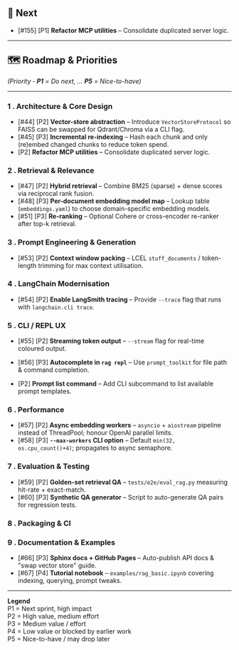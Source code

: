 ## 🚀 Next

- [#155] [P1] **Refactor MCP utilities** – Consolidate duplicated server logic.
---

## 🗺️ Roadmap & Priorities
*(Priority ‑ **P1** = Do next, … **P5** = Nice-to-have)*

---


### 1 . Architecture & Core Design
- [#44] [P2] **Vector-store abstraction** – Introduce `VectorStoreProtocol` so FAISS can be swapped for Qdrant/Chroma via a CLI flag.
- [#45] [P3] **Incremental re-indexing** – Hash each chunk and only (re)embed changed chunks to reduce token spend.
- [P2] **Refactor MCP utilities** – Consolidate duplicated server logic.

### 2 . Retrieval & Relevance
- [#47] [P2] **Hybrid retrieval** – Combine BM25 (sparse) + dense scores via reciprocal rank fusion.
- [#48] [P3] **Per-document embedding model map** – Lookup table (`embeddings.yaml`) to choose domain-specific embedding models.
- [#51] [P3] **Re-ranking** – Optional Cohere or cross-encoder re-ranker after top-k retrieval.

### 3 . Prompt Engineering & Generation
- [#53] [P2] **Context window packing** – LCEL `stuff_documents` / token-length trimming for max context utilisation.

### 4 . LangChain Modernisation
- [#54] [P2] **Enable LangSmith tracing** – Provide `--trace` flag that runs with `langchain.cli trace`.

### 5 . CLI / REPL UX
- [#55] [P2] **Streaming token output** – `--stream` flag for real-time coloured output.
- [#56] [P3] **Autocomplete in `rag repl`** – Use `prompt_toolkit` for file path & command completion.

- [P2] **Prompt list command** – Add CLI subcommand to list available prompt templates.
### 6 . Performance
- [#57] [P2] **Async embedding workers** – `asyncio` + `aiostream` pipeline instead of ThreadPool; honour OpenAI parallel limits.
- [#58] [P3] **`--max-workers` CLI option** – Default `min(32, os.cpu_count()+4)`; propagates to async semaphore.

### 7 . Evaluation & Testing
- [#59] [P2] **Golden-set retrieval QA** – `tests/e2e/eval_rag.py` measuring hit-rate + exact-match.
- [#60] [P3] **Synthetic QA generator** – Script to auto-generate QA pairs for regression tests.

### 8 . Packaging & CI


### 9 . Documentation & Examples
- [#66] [P3] **Sphinx docs + GitHub Pages** – Auto-publish API docs & "swap vector store" guide.
- [#67] [P4] **Tutorial notebook** – `examples/rag_basic.ipynb` covering indexing, querying, prompt tweaks.

---

**Legend**  
P1 = Next sprint, high impact  
P2 = High value, medium effort  
P3 = Medium value / effort  
P4 = Low value or blocked by earlier work  
P5 = Nice-to-have / may drop later

